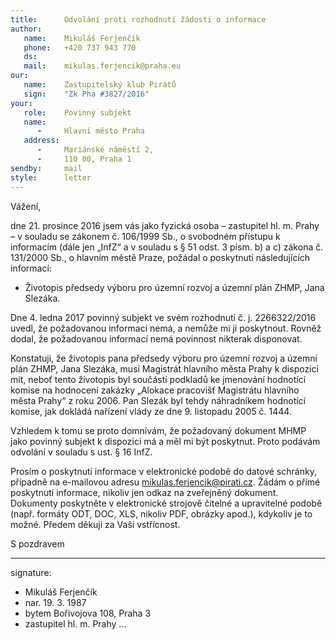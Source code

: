 ```yaml
---
title:      Odvolání proti rozhodnutí žádosti o informace
author:
   name:    Mikuláš Ferjenčík
   phone:   +420 737 943 770
   ds:      
   mail:    mikulas.ferjencik@praha.eu
our:
   name:    Zastupitelský klub Pirátů
   sign:    "Zk Pha #3827/2016"
your:
   role:    Povinný subjekt
   name:    
      -     Hlavní město Praha
   address:
      -     Mariánské náměstí 2,
      -     110 00, Praha 1
sendby:     mail
style:      letter
---
```


Vážení,

dne 21. prosince 2016 jsem vás jako fyzická osoba – zastupitel hl. m. Prahy – v souladu se zákonem č. 106/1999 Sb., o svobodném přístupu k informacím (dále jen „InfZ“ a v souladu s § 51 odst. 3 písm. b) a c) zákona č. 131/2000 Sb., o hlavním městě Praze, požádal o poskytnutí následujících informací:

* Životopis předsedy výboru pro územní rozvoj a územní plán ZHMP, Jana Slezáka. 

Dne 4. ledna 2017 povinný subjekt ve svém rozhodnutí č. j. 2266322/2016 uvedl, že požadovanou informaci nemá, a nemůže mi ji poskytnout. Rovněž dodal, že požadovanou informací nemá povinnost nikterak disponovat.

Konstatuji, že životopis pana předsedy výboru pro územní rozvoj a územní plán ZHMP, Jana Slezáka, musí Magistrát hlavního města Prahy k dispozici mít, neboť tento životopis byl součástí podkladů ke jmenování hodnotící komise na hodnocení zakázky „Alokace pracovišť Magistrátu hlavního města Prahy“ z roku 2006. Pan Slezák byl tehdy náhradníkem hodnotící komise, jak dokládá nařízení vlády ze dne 9. listopadu 2005 č. 1444.

Vzhledem k tomu se proto domnívám, že požadovaný dokument MHMP jako povinný subjekt k dispozici má a měl mi být poskytnut. Proto podávám odvolání v souladu s ust. § 16 InfZ. 

Prosím o poskytnutí informace v elektronické podobě do datové schránky, případně na e-mailovou adresu mikulas.ferjencik@pirati.cz. Žádám o přímé poskytnutí informace, nikoliv jen odkaz na zveřejněný dokument. Dokumenty poskytněte v elektronické strojově čitelné a upravitelné podobě (např. formáty ODT, DOC, XLS, nikoliv PDF, obrázky apod.), kdykoliv je to možné. Předem děkuji za Vaši vstřícnost.

S pozdravem

---
signature:
  - Mikuláš Ferjenčík
  - nar. 19. 3. 1987
  - bytem Bořivojova 108, Praha 3
  - zastupitel hl. m. Prahy
...
